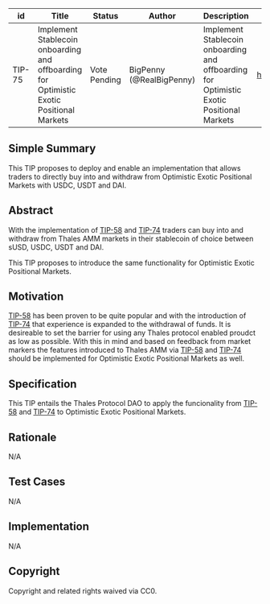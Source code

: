 | id | Title | Status | Author | Description | Discussions to | Created |
| ----------- | ----------- | ----------- | ----------- | ----------- | ----------- | ----------- |
| TIP-75 | Implement Stablecoin onboarding and offboarding for Optimistic Exotic Positional Markets | Vote Pending | BigPenny (@RealBigPenny) | Implement Stablecoin onboarding and offboarding for Optimistic Exotic Positional Markets | https://discord.gg/coming_soon | 2022-08-08
 
## Simple Summary
 
This TIP proposes to deploy and enable an implementation that allows traders to directly buy into and withdraw from Optimistic Exotic Positional Markets with USDC, USDT and DAI.

## Abstract
 
With the implementation of [TIP-58](https://github.com/thales-markets/thales-improvement-proposals/blob/main/TIPs/TIP-58.md) and [TIP-74](https://github.com/thales-markets/thales-improvement-proposals/blob/main/TIPs/TIP-74.md) traders can buy into and withdraw from Thales AMM markets in their stablecoin of choice between sUSD, USDC, USDT and DAI.  
 
This TIP proposes to introduce the same functionality for Optimistic Exotic Positional Markets.
 
## Motivation

[TIP-58](https://github.com/thales-markets/thales-improvement-proposals/blob/main/TIPs/TIP-58.md) has been proven to be quite popular and with the introduction of [TIP-74](https://github.com/thales-markets/thales-improvement-proposals/blob/main/TIPs/TIP-74.md) that experience is expanded to the withdrawal of funds. It is desireable to set the barrier for using any Thales protocol enabled proudct as low as possible. With this in mind and based on feedback from market markers the features introduced to Thales AMM via [TIP-58](https://github.com/thales-markets/thales-improvement-proposals/blob/main/TIPs/TIP-58.md) and [TIP-74](https://github.com/thales-markets/thales-improvement-proposals/blob/main/TIPs/TIP-74.md) should be implemented for Optimistic Exotic Positional Markets as well.
 
## Specification
 
This TIP entails the Thales Protocol DAO to apply the funcionality from [TIP-58](https://github.com/thales-markets/thales-improvement-proposals/blob/main/TIPs/TIP-58.md) and [TIP-74](https://github.com/thales-markets/thales-improvement-proposals/blob/main/TIPs/TIP-74.md) to Optimistic Exotic Positional Markets.
 
## Rationale
N/A
## Test Cases
N/A
## Implementation
N/A
## Copyright
Copyright and related rights waived via CC0.

